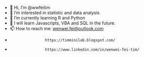 - 👋 Hi, I’m @wwfeitim
- 👀 I’m interested in statistic and data analysis
- 🌱 I’m currently learning R and Python
- 💞️ I will learn Javascripts, VBA and SQL in the future.
- 📫 How to reach me: wenwei.fei@outlook.com
-                     https://timminilab.blogspot.com/
-                     https://www.linkedin.com/in/wenwei-fei-tim/

<!---
wwfeitim/wwfeitim is a ✨ special ✨ repository because its `README.md` (this file) appears on your GitHub profile.
You can click the Preview link to take a look at your changes.
--->
